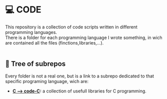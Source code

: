 # :computer: CODE
This repository is a collection of code scripts written in different programming languages.
<br>
There is a folder for each programming language I wrote something, in wich are contained all the files (finctions,libraries,...).
<br>
<br>
## :file_folder: Tree of subrepos
Every folder is not a real one, but is a link to a subrepo dedicated to that specific programing language, wich are:<br>
  - <b>[C --> code-C](https://github.com/LoreDN/code-C):</b> a collection of usefull libraries for C programming.